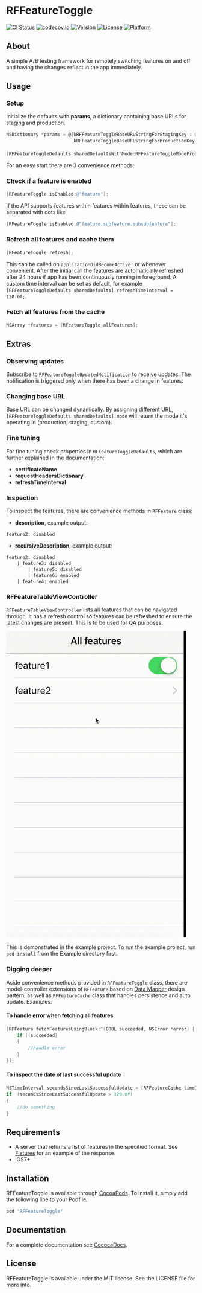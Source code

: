 # RFFeatureToggle

[![CI Status](http://img.shields.io/travis/raumfeld/RFFeatureToggle.svg?style=flat)](https://travis-ci.org/raumfeld/RFFeatureToggle)
[![codecov.io](https://codecov.io/github/raumfeld/RFFeatureToggle/coverage.svg?branch=master)](https://codecov.io/github/raumfeld/RFFeatureToggle/coverage.svg?branch=master)
[![Version](https://img.shields.io/cocoapods/v/RFFeatureToggle.svg?style=flat)](http://cocoapods.org/pods/RFFeatureToggle)
[![License](https://img.shields.io/cocoapods/l/RFFeatureToggle.svg?style=flat)](http://cocoapods.org/pods/RFFeatureToggle)
[![Platform](https://img.shields.io/cocoapods/p/RFFeatureToggle.svg?style=flat)](http://cocoapods.org/pods/RFFeatureToggle)

## About

A simple A/B testing framework for remotely switching features on and off and having the changes reflect in the app immediately.

## Usage

### Setup

Initialize the defaults with **params**, a dictionary containing base URLs for staging and production.

```objective-c
NSDictionary *params = @{kRFFeatureToggleBaseURLStringForStagingKey : @"https://staging/",
						 kRFFeatureToggleBaseURLStringForProductionKey : @"https://production/"};
                             
[RFFeatureToggleDefaults sharedDefaultsWithMode:RFFeatureToggleModeProduction params:params];
```

For an easy start there are 3 convenience methods:

### Check if a feature is enabled

```objective-c
[RFeatureToggle isEnabled:@"feature"];
```

If the API supports features within features within features, these can be separated with dots like

```objective-c
[RFeatureToggle isEnabled:@"feature.subfeature.subsubfeature"];
```

### Refresh all features and cache them

```objective-c
[RFeatureToggle refresh];
```

This can be called on `applicationDidBecomeActive:` or whenever convenient. After the initial call the features are automatically refreshed after 24 hours if app has been continuously running in foreground. A custom time interval can be set as default, for example `[RFFeatureToggleDefaults sharedDefaults].refreshTimeInterval = 120.0f;`.

### Fetch all features from the cache

```objective-c
NSArray *features = [RFeatureToggle allFeatures];
```

## Extras

### Observing updates

Subscribe to `RFFeatureToggleUpdatedNotification` to receive updates. The notification is triggered only when there has been a change in features.

### Changing base URL

Base URL can be changed dynamically. By assigning different URL, `[RFFeatureToggleDefaults sharedDefaults].mode` will return the mode it's operating in (production, staging, custom).

### Fine tuning
For fine tuning check properties in `RFFeatureToggleDefaults`, which are further explained in the documentation:

* **certificateName**
* **requestHeadersDictionary**
* **refreshTimeInterval**

### Inspection
To inspect the features, there are convenience methods in `RFFeature` class:

* **description**, example output:

```
feature2: disabled
```

* **recursiveDescription**, example output:

```
feature2: disabled	
	|_feature3: disabled		
		|_feature5: disabled
		|_feature6: enabled
	|_feature4: enabled
```

### RFFeatureTableViewController

`RFFeatureTableViewController` lists all features that can be navigated through. It has a refresh control so features can be refreshed to ensure the latest changes are present. This is to be used for QA purposes.

![image](Docs/RFFeatureTableViewController.gif)

This is demonstrated in the example project. To run the example project, run `pod install` from the Example directory first.

### Digging deeper

Aside convenience methods provided in `RFFeatureToggle` class, there are model-controller extensions of `RFFeature` based on [Data Mapper](http://martinfowler.com/eaaCatalog/dataMapper.html) design pattern, as well as `RFFeatureCache` class that handles persistence and auto update. Examples:

#### To handle error when fetching all features

```objective-c
[RFFeature fetchFeaturesUsingBlock:^(BOOL succeeded, NSError *error) {
	if (!succeeded)
	{
		//handle error
	}
}];
```

#### To inspect the date of last successful update

```objective-c
NSTimeInterval secondsSinceLastSuccessfulUpdate = [RFFeatureCache timeIntervalSinceLastSuccessfulUpdate];
if	(secondsSinceLastSuccessfulUpdate > 120.0f)
{
	//do something
}
```

## Requirements

* A server that returns a list of features in the specified format. See [Fixtures](Example/Tests/Fixtures) for an example of the response.
* iOS7+

## Installation

RFFeatureToggle is available through [CocoaPods](http://cocoapods.org). To install
it, simply add the following line to your Podfile:

```ruby
pod "RFFeatureToggle"
```

## Documentation

For a complete documentation see [CococaDocs](http://cocoadocs.org/docsets/RFFeatureToggle).

## License

RFFeatureToggle is available under the MIT license. See the LICENSE file for more info.

